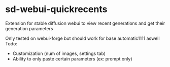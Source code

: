 # sd-webui-quickrecents
Extension for stable diffusion webui to view recent generations and get their generation parameters

Only tested on webui-forge but should work for base automatic1111 aswell   
Todo:
 * Customization (num of images, settings tab)
 * Ability to only paste certain parameters (ex: prompt only)
